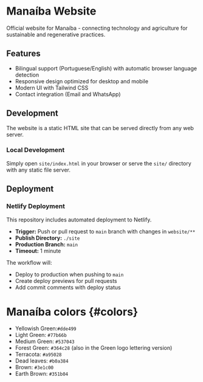 # Manaíba Website

Official website for Manaíba - connecting technology and agriculture for sustainable and regenerative practices.

## Features

- Bilingual support (Portuguese/English) with automatic browser language detection
- Responsive design optimized for desktop and mobile
- Modern UI with Tailwind CSS
- Contact integration (Email and WhatsApp)

## Development

The website is a static HTML site that can be served directly from any web server.

### Local Development

Simply open `site/index.html` in your browser or serve the `site/` directory with any static file server.

## Deployment

### Netlify Deployment

This repository includes automated deployment to Netlify.


- **Trigger:** Push or pull request to `main` branch with changes in `website/**`
- **Publish Directory:** `./site`
- **Production Branch:** `main`
- **Timeout:** 1 minute

The workflow will:
- Deploy to production when pushing to `main`
- Create deploy previews for pull requests
- Add commit comments with deploy status

# Manaíba colors {#colors}

- Yellowish Green:`#dde499`
- Light Green:  `#77b66b`
- Medium Green: `#537043`
- Forest Green: `#364c28` (also in the Green logo lettering version)
- Terracota: `#a95028`
- Dead leaves: `#b0a384`
- Brown: `#3e1c00`
- Earth Brown: `#351b04`
